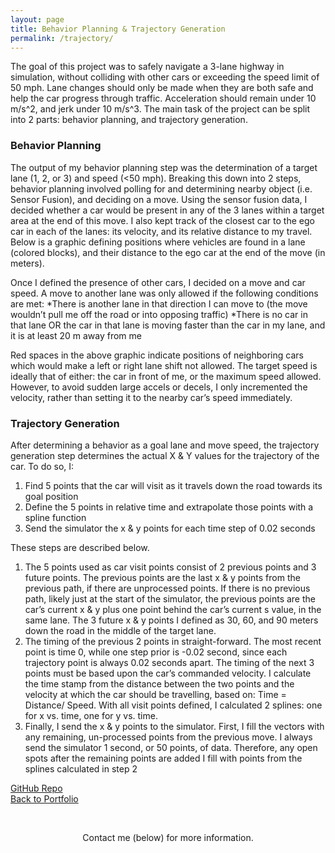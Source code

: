 ```yaml
---
layout: page
title: Behavior Planning & Trajectory Generation
permalink: /trajectory/
---
```

The goal of this project was to safely navigate a 3-lane highway in simulation, without colliding with other cars or exceeding the speed limit of 50 mph. Lane changes should only be made when they are both safe and help the car progress through traffic. Acceleration should remain under 10 m/s^2, and jerk under 10 m/s^3. The main task of the project can be split into 2 parts: behavior planning, and trajectory generation.

### Behavior Planning
The output of my behavior planning step was the determination of a target lane (1, 2, or 3) and speed (<50 mph). Breaking this down into 2 steps, behavior planning involved polling for and determining nearby object (i.e. Sensor Fusion), and deciding on a move. 
Using the sensor fusion data, I decided whether a car would be present in any of the 3 lanes within a target area at the end of this move. I also kept track of the closest car to the ego car in each of the lanes: its velocity, and its relative distance to my travel. Below is a graphic defining positions where vehicles are found in a lane (colored blocks), and their distance to the ego car at the end of the move (in meters).

Once I defined the presence of other cars, I decided on a move and car speed. A move to another lane was only allowed if the following conditions are met:
*There is another lane in that direction I can move to (the move wouldn’t pull me off the road or into opposing traffic)
*There is no car in that lane OR the car in that lane is moving faster than the car in my lane, and it is at least 20 m away from me

Red spaces in the above graphic indicate positions of neighboring cars which would make a left or right lane shift not allowed. The target speed is ideally that of either: the car in front of me, or the maximum speed allowed. However, to avoid sudden large accels or decels, I only incremented the velocity, rather than setting it to the nearby car’s speed immediately.

### Trajectory Generation
After determining a behavior as a goal lane and move speed, the trajectory generation step determines the actual X & Y values for the trajectory of the car. To do so, I:

1. Find 5 points that the car will visit as it travels down the road towards its goal position
2. Define the 5 points in relative time and extrapolate those points with a spline function
3. Send the simulator the x & y points for each time step of 0.02 seconds

These steps are described below.

1. The 5 points used as car visit points consist of 2 previous points and 3 future points. The previous points are the last x & y points from the previous path, if there are unprocessed points. If there is no previous path, likely just at the start of the simulator, the previous points are the car’s current x & y plus one point behind the car’s current s value, in the same lane. The 3 future x & y points I defined as 30, 60, and 90 meters down the road in the middle of the target lane.
2. The timing of the previous 2 points in straight-forward. The most recent point is time 0, while one step prior is -0.02 second, since each trajectory point is always 0.02 seconds apart. The timing of the next 3 points must be based upon the car’s commanded velocity. I calculate the time stamp from the distance between the two points and the velocity at which the car should be travelling, based on: Time = Distance/ Speed. With all visit points defined, I calculated 2 splines: one for x vs. time, one for y vs. time.
3. Finally, I send the x & y points to the simulator. First, I fill the vectors with any remaining, un-processed points from the previous move. I always send the simulator 1 second, or 50 points, of data. Therefore, any open spots after the remaining points are added I fill with points from the splines calculated in step 2


[GitHub Repo](https://github.com/mmeyer95/Highway_Driving)<br>
[Back to Portfolio](https://meredithmeyer.info/)

<br><center>Contact me (below) for more information.</center>
